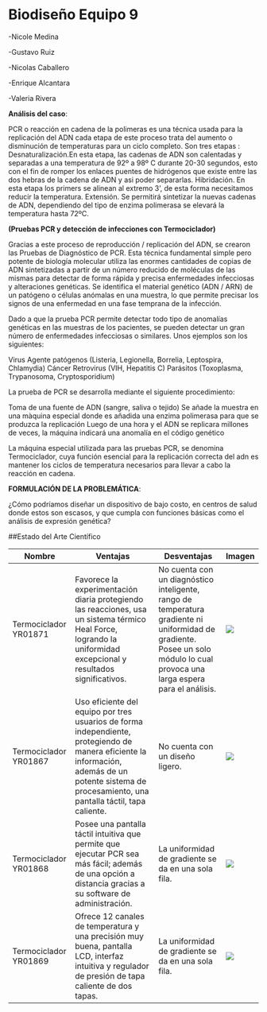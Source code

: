 # Biodiseño Equipo 9

-Nicole Medina

-Gustavo Ruiz

-Nicolas Caballero

-Enrique Alcantara

-Valeria Rivera

**Análisis del caso**:

PCR o reacción en cadena de la polimeras es una técnica usada para la replicación del ADN cada etapa de este proceso trata del aumento o disminución de temperaturas para un ciclo completo. Son tres etapas : 
Desnaturalización.En esta etapa, las cadenas de ADN son calentadas y separadas a una temperatura de 92º a 98º C durante 20-30 segundos, esto con el fin de romper los enlaces puentes de hidrógenos que existe entre las dos hebras de la cadena de ADN y asi poder separarlas.
Hibridación. En esta etapa los primers se alinean al extremo 3’, de esta forma necesitamos reducir la temperatura.
Extensión. Se permitirá sintetizar la nuevas cadenas de ADN, dependiendo del tipo de enzima polimerasa se elevará la temperatura hasta 72ºC.



**(Pruebas PCR y detección de infecciones con Termociclador)**

Gracias a este proceso de reproducción / replicación del ADN, se crearon las Pruebas de Diagnóstico de PCR. Esta técnica fundamental simple pero potente de biología molecular utiliza las enormes cantidades de copias de ADN sintetizadas a partir de un número reducido de moléculas de las mismas para detectar de forma rápida y precisa enfermedades infecciosas y alteraciones genéticas. Se identifica el material genético (ADN / ARN) de un patógeno o células anómalas en una muestra, lo que permite precisar los signos de una enfermedad en una fase temprana de la infección.

Dado a que la prueba PCR permite detectar todo tipo de anomalías genéticas en las muestras de los pacientes, se pueden detectar un gran número de enfermedades infecciosas o similares. Unos ejemplos son los siguientes:

Virus
Agente patógenos (Listeria, Legionella, Borrelia, Leptospira, Chlamydia)
Cáncer
Retrovirus (VIH, Hepatitis C)
Parásitos (Toxoplasma, Trypanosoma, Cryptosporidium)

La prueba de PCR se desarrolla mediante el siguiente procedimiento:

Toma de una fuente de ADN (sangre, saliva o tejido)
Se añade la muestra en una màquina especial donde es añadida una enzima polimerasa para que se produzca la replicación
Luego de una hora y el ADN se replicara millones de veces, la máquina indicará una anomalía en el código genético

La máquina especial utilizada para las pruebas PCR, se denomina Termociclador, cuya función esencial para la replicación correcta del adn es mantener los ciclos de temperatura necesarios para llevar a cabo la reacción en cadena. 


**FORMULACIÓN DE LA PROBLEMÁTICA**:

¿Cómo podríamos diseñar un dispositivo de bajo costo, en centros de salud donde estos son escasos, y que cumpla con funciones básicas como el análisis de expresión genética?

##Estado del Arte Científico

| Nombre       |Ventajas                           | Desventajas                                  | Imagen                     |
|--------------|-----------------------------------|----------------------------------------------|----------------------------|
|Termociclador YR01871|Favorece la experimentación diaria protegiendo las reacciones, usa un sistema térmico Heal Force, logrando la uniformidad excepcional y resultados significativos.|No cuenta con un diagnóstico inteligente, rango de temperatura gradiente ni uniformidad de gradiente. Posee un solo módulo lo cual provoca una larga espera para el análisis.|![](https://kalstein.com.pe/wp-content/uploads/2022/12/YR01871.jpg)|
|Termociclador YR01867|Uso eficiente del equipo por tres usuarios de forma independiente, protegiendo de manera eficiente la información, además de un potente sistema de procesamiento, una pantalla táctil, tapa caliente.|No cuenta con un diseño ligero.|![](https://ef6ythi22o5.exactdn.com/wp-content/uploads/2022/12/YR01867-Kalstein-K.jpg?strip=all&lossy=1&ssl=1)| 
|Termociclador YR01868|Posee una pantalla táctil intuitiva que permite que ejecutar PCR sea más fácil; además de una opción a distancia gracias a su software de administración.|La uniformidad de gradiente se da en una sola fila.|![](https://kalstein.com.mx/wp-content/uploads/2022/12/YR01868-IMG.jpg)|
|Termociclador YR01869| Ofrece 12 canales de temperatura y una precisión muy buena, pantalla LCD, interfaz intuitiva y regulador de presión de tapa caliente de dos tapas.|La uniformidad de gradiente se da en una sola fila.|![](https://kalstein.com.mx/wp-content/uploads/2022/12/YR01869-IMG.jpg)|


                                                                                                                                                                                                                                                 

